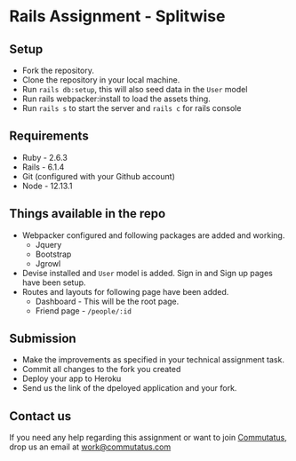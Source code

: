 # Rails Assignment - Splitwise

## Setup
- Fork the repository. 
- Clone the repository in your local machine.
- Run `rails db:setup`, this will also seed data in the `User` model
- Run rails webpacker:install to load the assets thing.
- Run `rails s` to start the server and `rails c` for rails console

## Requirements

- Ruby - 2.6.3
- Rails - 6.1.4
- Git (configured with your Github account)
- Node - 12.13.1


## Things available in the repo
- Webpacker configured and following packages are added and working.
  - Jquery
  - Bootstrap
  - Jgrowl
- Devise installed and `User` model is added. Sign in and Sign up pages have been setup.
- Routes and layouts for following page have been added.
  - Dashboard - This will be the root page.
  - Friend page - `/people/:id`


## Submission
- Make the improvements as specified in your technical assignment task.
- Commit all changes to the fork you created
- Deploy your app to Heroku
- Send us the link of the dpeloyed application and your fork.


## Contact us
If you need any help regarding this assignment or want to join [Commutatus](https://www.commutatus.com/), drop us an email at work@commutatus.com
